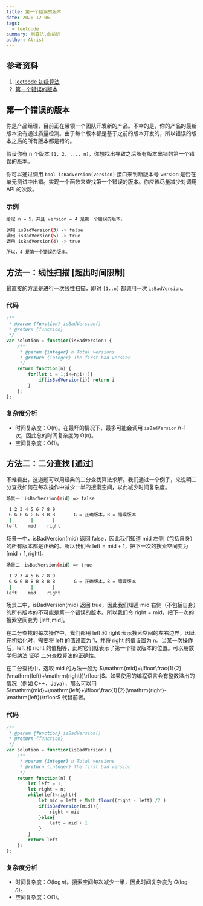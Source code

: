 ```yaml
---
title: 第一个错误的版本
date: 2020-12-06
tags: 
  - leetcode
summary: 刷算法,向前进
author: Atrist
---
```


## 参考资料

1. [leetcode 初级算法](https://leetcode-cn.com/leetbook/detail/top-interview-questions-easy/)
2. [第一个错误的版本](https://leetcode-cn.com/problems/first-bad-version/description/)

## 第一个错误的版本
你是产品经理，目前正在带领一个团队开发新的产品。不幸的是，你的产品的最新版本没有通过质量检测。由于每个版本都是基于之前的版本开发的，所以错误的版本之后的所有版本都是错的。

假设你有 n 个版本 `[1, 2, ..., n]`，你想找出导致之后所有版本出错的第一个错误的版本。

你可以通过调用 `bool isBadVersion(version)` 接口来判断版本号 version 是否在单元测试中出错。实现一个函数来查找第一个错误的版本。你应该尽量减少对调用 API 的次数。

### 示例
```bash
给定 n = 5，并且 version = 4 是第一个错误的版本。

调用 isBadVersion(3) -> false
调用 isBadVersion(5) -> true
调用 isBadVersion(4) -> true

所以，4 是第一个错误的版本。 
```

## 方法一：线性扫描 [超出时间限制]
最直接的方法是进行一次线性扫描，即对 `[1..n]` 都调用一次 `isBadVersion`。

### 代码
```js
/**
 * @param {function} isBadVersion()
 * @return {function}
 */
var solution = function(isBadVersion) {
    /**
     * @param {integer} n Total versions
     * @return {integer} The first bad version
     */
    return function(n) {
        for(let i = 1;i<=n;i++){
            if(isBadVersion(i)) return i
        }
    };
};
```
### 复杂度分析

- 时间复杂度：O(n)。在最坏的情况下，最多可能会调用 `isBadVersion` n-1 次，因此总的时间复杂度为 O(n)。
- 空间复杂度：O(1)。

## 方法二：二分查找 [通过]
不难看出，这道题可以用经典的二分查找算法求解。我们通过一个例子，来说明二分查找如何在每次操作中减少一半的搜索空间，以此减少时间复杂度。

```bash
场景一：isBadVersion(mid) => false

 1 2 3 4 5 6 7 8 9
 G G G G G G B B B       G = 正确版本，B = 错误版本
 |       |       |
left    mid    right
```
场景一中，isBadVersion(mid) 返回 false，因此我们知道 $\mathrm{mid}$ 左侧（包括自身）的所有版本都是正确的。所以我们令 $\mathrm{left}=\mathrm{mid}+1$，把下一次的搜索空间变为 $[\mathrm{mid}+1,\mathrm{right}]$。


```bash
场景二：isBadVersion(mid) => true

 1 2 3 4 5 6 7 8 9
 G G G B B B B B B       G = 正确版本，B = 错误版本
 |       |       |
left    mid    right

```
场景二中，isBadVersion(mid) 返回 true，因此我们知道 $\mathrm{mid}$ 右侧（不包括自身）的所有版本的不可能是第一个错误的版本。所以我们令 $\mathrm{right}=\mathrm{mid}$，把下一次的搜索空间变为 $[\mathrm{left},\mathrm{mid}]$。

在二分查找的每次操作中，我们都用 $\mathrm{left}$ 和 $\mathrm{right}$ 表示搜索空间的左右边界，因此在初始化时，需要将 $\mathrm{left}$ 的值设置为 1，并将 $\mathrm{right}$ 的值设置为 n。当某一次操作后，$\mathrm{left}$ 和 $\mathrm{right}$ 的值相等，此时它们就表示了第一个错误版本的位置。可以用数学归纳法 证明 二分查找算法的正确性。

在二分查找中，选取 $\mathrm{mid}$ 的方法一般为 $\mathrm{mid}=\lfloor\frac{1}{2}(\mathrm{left}+\mathrm{right})\rfloor⌋$。如果使用的编程语言会有整数溢出的情况（例如 C++，Java），那么可以用 $\mathrm{mid}=\mathrm{left}+\lfloor\frac{1}{2}(\mathrm{right}-\mathrm{left})\rfloor$ 代替前者。

### 代码
```js
/**
 * @param {function} isBadVersion()
 * @return {function}
 */
var solution = function(isBadVersion) {
    /**
     * @param {integer} n Total versions
     * @return {integer} The first bad version
     */
    return function(n) {
        let left = 1;
        let right = n;
        while(left<right){
            let mid = left + Math.floor((right - left) /2 )
            if(isBadVersion(mid)){
                right = mid
            }else{
                left = mid + 1
            }
        }
        return left
    };
};
```
### 复杂度分析

- 时间复杂度：$O(\log n)$。搜索空间每次减少一半，因此时间复杂度为 $O(\log n)$。
- 空间复杂度：O(1)。